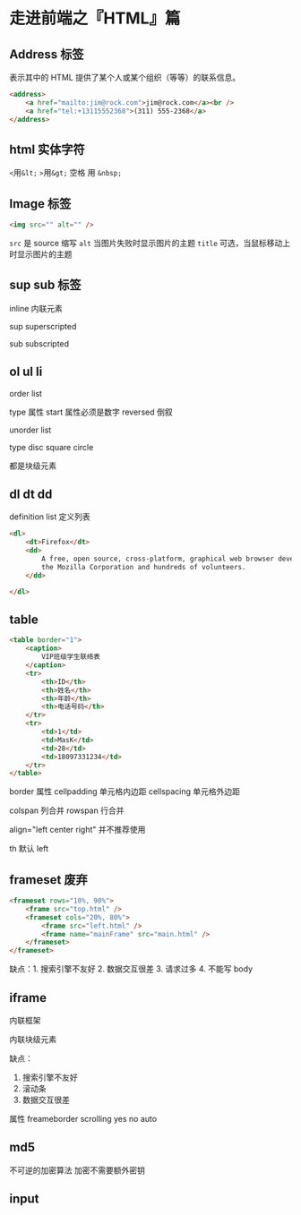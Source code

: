 # 走进前端之『HTML』篇










## Address 标签

表示其中的 HTML 提供了某个人或某个组织（等等）的联系信息。

```html
<address>
    <a href="mailto:jim@rock.com">jim@rock.com</a><br />
    <a href="tel:+13115552368">(311) 555-2368</a>
</address>
```

## html 实体字符

`<`用`&lt;`
`>`用`&gt;`
空格 用 `&nbsp;`

## Image 标签

```html
<img src="" alt="" />
```

`src` 是 source 缩写
`alt` 当图片失败时显示图片的主题
`title` 可选，当鼠标移动上时显示图片的主题


## sup sub 标签

inline 内联元素

sup superscripted

sub subscripted



## ol ul li

order list

type 属性
start 属性必须是数字
reversed 倒叙

unorder list

type disc square circle

都是块级元素

## dl dt dd

definition list 定义列表

```html
<dl>
    <dt>Firefox</dt>
    <dd>
        A free, open source, cross-platform, graphical web browser developed by
        the Mozilla Corporation and hundreds of volunteers.
    </dd>

</dl>
```

## table

```html
<table border="1">
    <caption>
        VIP班级学生联络表
    </caption>
    <tr>
        <th>ID</th>
        <th>姓名</th>
        <th>年龄</th>
        <th>电话号码</th>
    </tr>
    <tr>
        <td>1</td>
        <td>MasK</td>
        <td>28</td>
        <td>18097331234</td>
    </tr>
</table>
```

border 属性
cellpadding 单元格内边距
cellspacing 单元格外边距

colspan 列合并
rowspan 行合并

align="left center right" 并不推荐使用

th 默认 left


## frameset 废弃

```html
<frameset rows="10%, 90%">
    <frame src="top.html" />
    <frameset cols="20%, 80%">
        <frame src="left.html" />
        <frame name="mainFrame" src="main.html" />
    </frameset>
</frameset>
```

缺点：1. 搜索引擎不友好 2. 数据交互很差 3. 请求过多 4. 不能写 body

## iframe

内联框架

内联块级元素

缺点：
1. 搜索引擎不友好
2. 滚动条
3. 数据交互很差

属性
freameborder
scrolling yes no auto

## md5

不可逆的加密算法
加密不需要额外密钥

## input 


